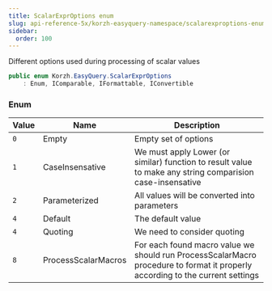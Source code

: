 ```yaml
---
title: ScalarExprOptions enum
slug: api-reference-5x/korzh-easyquery-namespace/scalarexproptions-enum
sidebar:
  order: 100
---
```


Different options used during processing of scalar values
```csharp
public enum Korzh.EasyQuery.ScalarExprOptions
    : Enum, IComparable, IFormattable, IConvertible

```

### Enum

| Value | Name | Description | 
| --- | --- | --- | 
| `0` | Empty | Empty set of options | 
| `1` | CaseInsensative | We must apply Lower (or similar) function to result value to make any string comparision case-insensative | 
| `2` | Parameterized | All values will be converted into parameters | 
| `4` | Default | The default value | 
| `4` | Quoting | We need to consider quoting | 
| `8` | ProcessScalarMacros | For each found macro value we should run ProcessScalarMacro procedure  to format it properly according to the current settings |
